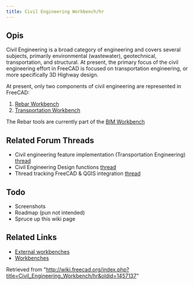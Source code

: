 ```yaml
---
title: Civil Engineering Workbench/hr
---
```

## Opis

Civil Engineering is a broad category of engineering and covers several subjects, primarily environmental (wastewater), geotechnical, transportation, and structural. At present, the primary focus of the civil engineering effort in FreeCAD is focused on transportation engineering, or more specifically 3D Highway design.

At present, only two components of civil engineering are represented in FreeCAD:

1. [Rebar Workbench](/Arch_Rebar "Arch Rebar")
2. [Transportation Workbench](/Transportation_Workbench "Transportation Workbench")

The Rebar tools are currently part of the [BIM Workbench](/BIM_Workbench "BIM Workbench")

## Related Forum Threads

* Civil engineering feature implementation (Transportation Engineering) [thread](https://forum.freecadweb.org/viewtopic.php?f=8&t=22277)
* Civil Engineering Design functions [thread](https://forum.freecadweb.org/viewtopic.php?f=8&t=6973)
* Thread tracking FreeCAD & QGIS integration [thread](https://forum.freecadweb.org/viewtopic.php?f=8&t=22390)

## Todo

* Screenshots
* Roadmap (pun not intended)
* Spruce up this wiki page

## Related Links

* [External workbenches](/External_workbenches "External workbenches")
* [Workbenches](/Workbenches "Workbenches")

Retrieved from "<http://wiki.freecad.org/index.php?title=Civil_Engineering_Workbench/hr&oldid=1457137>"